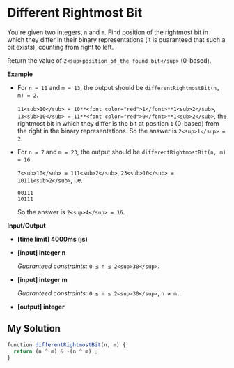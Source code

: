 # Different Rightmost Bit
﻿You're given two integers, `n` and `m`. Find position of the rightmost bit in which they differ in their binary representations (it is guaranteed that such a bit exists), counting from right to left.

Return the value of `2<sup>position_of_the_found_bit</sup>` (0-based).

**Example**

*   For `n = 11` and `m = 13`, the output should be
    `differentRightmostBit(n, m) = 2`.

    `11<sub>10</sub> = 10**<font color="red">1</font>**1<sub>2</sub>`, `13<sub>10</sub> = 11**<font color="red">0</font>**1<sub>2</sub>`, the rightmost bit in which they differ is the bit at position `1` (0-based) from the right in the binary representations.
    So the answer is `2<sup>1</sup> = 2`.

*   For `n = 7` and `m = 23`, the output should be
    `differentRightmostBit(n, m) = 16`.

    `7<sub>10</sub> = 111<sub>2</sub>`, `23<sub>10</sub> = 10111<sub>2</sub>`, i.e.

    ```
    00111
    10111

    ```

    So the answer is `2<sup>4</sup> = 16`.

**Input/Output**

*   **[time limit] 4000ms (js)**

*   **[input] integer n**

    _Guaranteed constraints:_
    `0 ≤ n ≤ 2<sup>30</sup>`.

*   **[input] integer m**

    _Guaranteed constraints:_
    `0 ≤ m ≤ 2<sup>30</sup>`,
    `n ≠ m.`

*   **[output] integer**


## My Solution
```javascript
﻿function differentRightmostBit(n, m) {
  return (n ^ m) & -(n ^ m) ;
}
​
```
